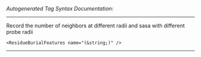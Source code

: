 _Autogenerated Tag Syntax Documentation:_

---
Record the number of neighbors at different radii and sasa with different probe radii

```
<ResidueBurialFeatures name="(&string;)" />
```



---
